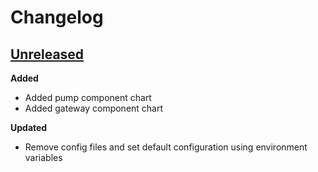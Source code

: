 # Changelog

## [Unreleased](https://github.com/TykTechnologies/tyk-charts/tree/HEAD)

**Added**
- Added pump component chart
- Added gateway component chart

**Updated**
- Remove config files and set default configuration using environment variables